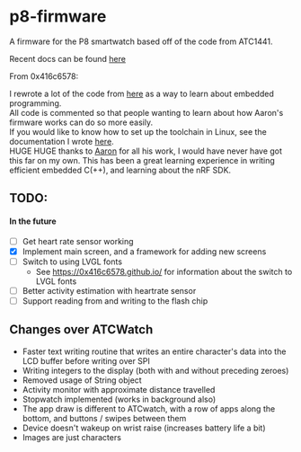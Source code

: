 # p8-firmware
A firmware for the P8 smartwatch based off of the code from ATC1441. 

Recent docs can be found [here](docs/README.md)

From 0x416c6578:

I rewrote a lot of the code from [here](https://github.com/atc1441/ATCwatch) as a way to learn about embedded programming.  
All code is commented so that people wanting to learn about how Aaron's firmware works can do so more easily.    
If you would like to know how to set up the toolchain in Linux, see the documentation I wrote [here](https://github.com/0x416c6578/ATCwatch/blob/master/linux-tutorial.md).  
HUGE HUGE thanks to [Aaron](https://github.com/atc1441) for all his work, I would have never have got this far on my own. This has been a great learning experience in writing efficient embedded C(++), and learning about the nRF SDK.
## TODO:
#### In the future
- [ ] Get heart rate sensor working
- [x] Implement main screen, and a framework for adding new screens
- [ ] Switch to using LVGL fonts
  - See https://0x416c6578.github.io/ for information about the switch to LVGL fonts
- [ ] Better activity estimation with heartrate sensor
- [ ] Support reading from and writing to the flash chip
## Changes over ATCWatch
- Faster text writing routine that writes an entire character's data into the LCD buffer before writing over SPI
- Writing integers to the display (both with and without preceding zeroes)
- Removed usage of String object
- Activity monitor with approximate distance travelled
- Stopwatch implemented (works in background also)
- The app draw is different to ATCwatch, with a row of apps along the bottom, and buttons / swipes between them
- Device doesn't wakeup on wrist raise (increases battery life a bit)
- Images are just characters
